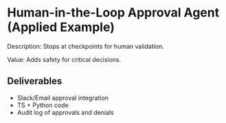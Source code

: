# Human-in-the-Loop Approval Agent (Applied Example)

Description: Stops at checkpoints for human validation.

Value: Adds safety for critical decisions.

## Deliverables

- Slack/Email approval integration
- TS + Python code
- Audit log of approvals and denials
